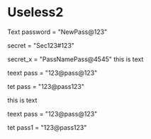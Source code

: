 # Useless2

Text
password = "NewPass@123"



secret = "Sec123#123"



secret_x = "PassNamePass@4545"
this is text

teext
pass = "123@pass@123"

tet
pass = "123@pass123"


this is text

teext
pass = "123@pass@123"

tet
pass1 = "123@pass123"
